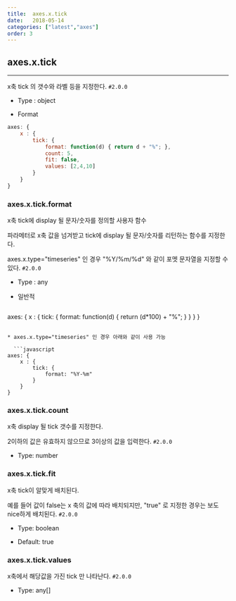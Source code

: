 ```yaml
---
title:  axes.x.tick
date:   2018-05-14
categories: ["latest","axes"]
order: 3
---
```


## axes.x.tick
---

x축 tick 의 갯수와 라벨 등을 지정한다.
`#2.0.0`

* Type : object

* Format
```javascript
axes: {
	x : {
		tick: {
			format: function(d) { return d + "%"; },
			count: 5,
			fit: false,
			values: [2,4,10]
		}
	}
}
```

### axes.x.tick.format

x축 tick에 display 될 문자/숫자를 정의할 사용자 함수

파라메터로 x축 값을 넘겨받고 tick에 display 될  문자/숫자를 리턴하는 함수를 지정한다.

axes.x.type="timeseries" 인 경우 "%Y/%m/%d" 와 같이 포멧 문자열을 지정할 수 있다.
`#2.0.0`

* Type : any

* 일반적

  ```javascript
axes: {
	x : {
		tick: {
			format: function(d) { return (d*100) + "%"; }
		}
	}
}
```

* axes.x.type="timeseries" 인 경우 아래와 같이 사용 가능

  ```javascript
axes: {
	x : {
		tick: {
			format: "%Y-%m"
		}
	}
}
```

### axes.x.tick.count

x축 display 될 tick 갯수를 지정한다.

2이하의 값은 유효하지 않으므로 3이상의 값을 입력한다.
`#2.0.0`

* Type: number

### axes.x.tick.fit

x축 tick이 알맞게 배치된다.

예를 들어  값이 false는 x 축의 값에 따라 배치되지만, "true" 로 지정한 경우는 보도 nice하게 배치된다.
`#2.0.0`

* Type: boolean

* Default: true


### axes.x.tick.values

x축에서 해당값을 가진 tick 만 나타난다.
`#2.0.0`

* Type: any[]
